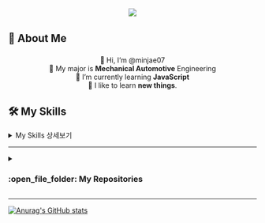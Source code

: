 ### 
<p align="center">
    <img width="200" src="https://user-images.githubusercontent.com/124115372/215988178-88efdd86-51e0-4f19-90ec-3612181cc9c9.png">
</p>

## 🌱 About Me
<h3></h3>
<div align="center">


 👋 Hi, I’m @minjae07  
 :wrench: My major is **Mechanical Automotive** Engineering  
 :balloon: I’m currently learning **JavaScript**    
  📖 I like to learn **new things**.
</div>



## 🛠️ My Skills
<details>
<summary>My Skills 상세보기</summary>
<div markdown="1">
    
### <picture> <img src = "https://github.com/7oSkaaa/7oSkaaa/blob/main/Images/Programming_Languages.gif?raw=true" width = 50px>  </picture> Programming languages

<p align="center"> 
  &emsp;
  <a href="https://www.w3schools.com/cpp/" target="_blank"> 
    <img alt="C++" src="https://img.shields.io/badge/C++%20-%2300599C.svg?style=plastic&logo=c%2B%2B&logoColor=white">
  </a> 
     &emsp;
  <a href="https://www.w3schools.com/c/index.php" target="_blank"> 
    <img alt="C" src="https://img.shields.io/badge/-C-05122A?style=flat&logo=C&logoColor=A8B9CC">
  </a> 
  &emsp;
  <a href="https://developer.mozilla.org/en-US/docs/Web/JavaScript" target="_blank"> 
     <img alt="JavaScript" src="https://img.shields.io/badge/JavaScript%20-%23F7DF1E.svg?style=plastic&logo=javascript&logoColor=black">
   </a>
  &emsp;
  <a href="https://www.java.com" target="_blank"> 
    <img alt="Java" src="https://img.shields.io/badge/Java-%23007396.svg?style=plastic&logo=java&logoColor=white">
  </a>
  &emsp;
   <a href="https://www.python.org" target="_blank">
    <img alt="Python" src="https://img.shields.io/badge/Python%20-%2314354C.svg?style=plastic&logo=python&logoColor=white">
  </a>
</p>

### <picture> <img src = "https://github.com/7oSkaaa/7oSkaaa/blob/main/Images/Front_End.gif?raw=true" width = 50px>  </picture> Frontend Development
<p align="center"> 
  &emsp; 
  <a href="https://www.w3.org/html/" target="_blank"> 
   <img alt="HTML" src="https://img.shields.io/badge/HTML5%20-%23E34F26.svg?style=plastic&logo=html5&logoColor=white">
  </a>   
  &emsp;
  <a href="https://www.w3schools.com/css/" target="_blank">
    <img alt="CSS" src="https://img.shields.io/badge/CSS%20-%231572B6.svg?style=plastic&logo=css3&logoColor=white">
  </a> 
  &emsp;
  <a href="https://developer.mozilla.org/en-US/docs/Web/JavaScript" target="_blank"> 
     <img alt="JavaScript" src="https://img.shields.io/badge/JavaScript%20-%23F7DF1E.svg?style=plastic&logo=javascript&logoColor=black">
   </a>
  &emsp;
    <a href="https://www.python.org" target="_blank">
    <img alt="Python" src="https://img.shields.io/badge/react-%2361DAFB.svg?style=plastic&logo=React&logoColor=black">
  </a>
  &emsp;
    <a href="https://www.w3schools.com/css/" target="_blank">
    <img alt="Bootstrap" src="https://img.shields.io/badge/-Bootstrap-05122A?style=flat&logo=bootstrap&logoColor=563D7C">
  </a>
    
</p>

 ### <picture> <img src = "https://github.com/7oSkaaa/7oSkaaa/blob/main/Images/Software_Tools.gif?raw=true" width = 50px>  </picture> Software & Tools
 
<p align="center">
  &emsp;
    <a href="#"><img alt="Git" src="https://img.shields.io/badge/Git%20-%23F05033.svg?style=plastic&logo=git&logoColor=white"></a>
  &emsp;
    <a href="#"><img alt="GitHub" src="https://img.shields.io/badge/github-%23181717.svg?style=plastic&logo=github&logoColor=white"></a>
  &emsp;
    <a href="#"><img alt="Mark Down" src="https://img.shields.io/badge/Markdown-000000?style=plastic&logo=markdown&logoColor=white"></a>
  &emsp;
    <a href="#"><img alt="JSON" img src="https://img.shields.io/badge/json-%23000000.svg?style=plastic&logo=json&logoColor=white"></a>
  &emsp;
    <a href="#"><img src="https://img.shields.io/badge/mysql-%234479A1.svg?&style=plastic&logo=mysql&logoColor=white"/></a>
</p>

 ### <picture> <img src = "https://github.com/7oSkaaa/7oSkaaa/blob/main/Images/IDEs.gif?raw=true" width = 50px>  </picture> IDEs
 
<p align="center">
  &emsp;
    <a href="#"><img alt="Visual Studio Code" src="https://img.shields.io/badge/Visual%20Studio%20Code-0078d7.svg?style=plastic&logo=visual-studio-code&logoColor=white"></a>
  &emsp;
    <a href="#"><img alt="Eclipse" src="https://img.shields.io/badge/eclipse%20ide-%232C2255.svg?&style=plastic&logo=eclipse%20ide&logoColor=white" /></a>
  &emsp; 
    <a href="#"><img alt = "Spring" src="https://img.shields.io/badge/Spring-6DB33F?style=flat-square&logo=Spring&logoColor=white" /></a>	
</p>

 ### <picture> <img src = "https://gist.github.com/ManulMax/2d20af60d709805c55fd784ca7cba4b9/raw/bcfeac7604f674ace63623106eb8bb8471d844a6/github.gif" width = 50px>  </picture> Database
 
<p align="center">
  &emsp;
    <a href="#"><img alt = "Oracle" src="https://img.shields.io/badge/ORACLE-F80000?style=flat-square&logo=oracle&logoColor=white" /></a>	
  &emsp;
     <a href="#"><img alt = "MariaDB" src="https://img.shields.io/badge/MariaDB-003545?style=flat-square&logo=mariaDB&logoColor=white" /></a>	
  &emsp;
     <a href="#"><img alt = "MySQL" src="https://img.shields.io/badge/MySQL-4479A1?style=flat-square&logo=MySQL&logoColor=white" /></a>
  &emsp;
     <a href="#"><img alt = "MongoDB" src="https://img.shields.io/badge/MongoDB-47A248?style=flat-square&logo=MongoDB&logoColor=white"" /></a>	
</p>

 ### <picture> <img src = "https://github.com/7oSkaaa/7oSkaaa/blob/main/Images/OS.gif?raw=true" width = 50px>  </picture> Operating Systems
 
<p align="center">
    <a href="#"><img src="https://img.shields.io/badge/Ubuntu-E95420?style=plastic&logo=ubuntu&logoColor=white"></a>
  &emsp;
    <a href="#"><img src="https://img.shields.io/badge/Windows-0078D6?style=plastic&logo=windows&logoColor=white"></a>
  &emsp;

</p>

<br> 
</div>
</details>
         
---



<details><summary><h3> :open_file_folder: My Repositories </h3></summary>

<div>
  <p align="center">
	<a href="https://github.com/minjae07/SpringBoard">
      		<img src="https://github.com/minjae07/minjae07/blob/main/Spring%20board.PNG?raw=true" alt="GitHub Stats" />
    	</a>
</details>

---
[![Anurag's GitHub stats](https://github-readme-stats.vercel.app/api?username=minjae07)](https://github.com/minjae07/show_icons=true)
